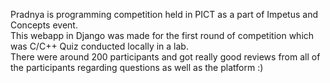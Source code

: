 Pradnya is programming competition held in PICT as a part of Impetus and Concepts event. <br>
This webapp in Django was made for the first round of competition which was C/C++ Quiz conducted locally in a lab.<br>
There were around 200 participants and got really good reviews from all of the participants regarding questions as well as the platform :) 
